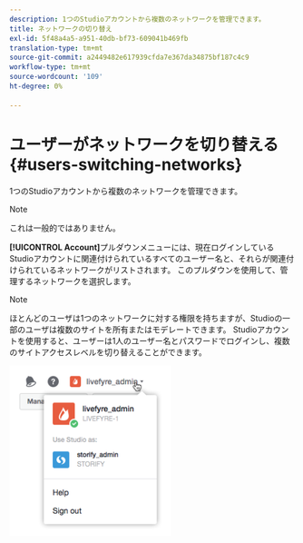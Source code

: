 ```yaml
---
description: 1つのStudioアカウントから複数のネットワークを管理できます。
title: ネットワークの切り替え
exl-id: 5f48a4a5-a951-40db-bf73-609041b469fb
translation-type: tm+mt
source-git-commit: a2449482e617939cfda7e367da34875bf187c4c9
workflow-type: tm+mt
source-wordcount: '109'
ht-degree: 0%

---
```


# ユーザーがネットワークを切り替える{#users-switching-networks}

1つのStudioアカウントから複数のネットワークを管理できます。

>[!NOTE]
>
>これは一般的ではありません。

**[!UICONTROL Account]**&#x200B;プルダウンメニューには、現在ログインしているStudioアカウントに関連付けられているすべてのユーザー名と、それらが関連付けられているネットワークがリストされます。 このプルダウンを使用して、管理するネットワークを選択します。

>[!NOTE]
>
>ほとんどのユーザは1つのネットワークに対する権限を持ちますが、Studioの一部のユーザは複数のサイトを所有またはモデレートできます。 Studioアカウントを使用すると、ユーザーは1人のユーザー名とパスワードでログインし、複数のサイトアクセスレベルを切り替えることができます。

![](assets/UsersChangeAccount-285x300.png)

